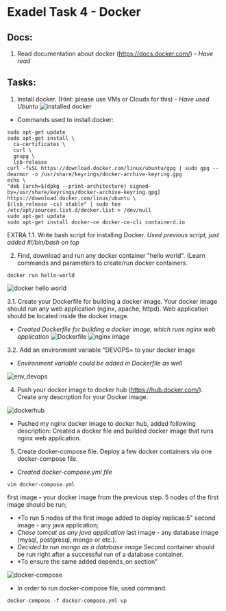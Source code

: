 # Exadel Task 4 - Docker

## Docs:
  1. Read documentation about docker (https://docs.docker.com/) - *Have read*

## Tasks:
  1. Install docker. (Hint: please use VMs or Clouds for this) - *Have used Ubuntu*
  ![installed docker](https://user-images.githubusercontent.com/85607071/157217243-378de675-9612-4023-b898-b58ae9b87749.png)

  - Commands used to install docker:
  ```
  sudo apt-get update
  sudo apt-get install \
    ca-certificates \
    curl \
    gnupg \
    lsb-release
  curl -fsSL https://download.docker.com/linux/ubuntu/gpg | sudo gpg --dearmor -o /usr/share/keyrings/docker-archive-keyring.gpg
  echo \
  "deb [arch=$(dpkg --print-architecture) signed-by=/usr/share/keyrings/docker-archive-keyring.gpg] https://download.docker.com/linux/ubuntu \
  $(lsb_release -cs) stable" | sudo tee /etc/apt/sources.list.d/docker.list > /dev/null
  sudo apt-get update
  sudo apt-get install docker-ce docker-ce-cli containerd.io
  ```

  EXTRA 1.1. Write bash script for installing Docker.
  *Used previous script, just added #!/bin/bash on top* 

  2. Find, download and run any docker container "hello world". (Learn commands and parameters to create/run docker containers. 
  ```
  docker run hello-world
  ```
  ![docker hello world](https://user-images.githubusercontent.com/85607071/157217294-f7f95f38-ebda-4c1d-988c-a4d830cd89e1.png)

  3.1. Create your Dockerfile for building a docker image. Your docker image should run any web application (nginx, apache, httpd). Web application should be located inside the docker image. 
  - *Created Dockerfile for building a docker image, which runs nginx web application*
  ![Dockerfile](https://user-images.githubusercontent.com/85607071/157212664-3e103ef5-cdbf-4f97-b238-52dcd4dabd13.png)
  ![nginx image](https://user-images.githubusercontent.com/85607071/157212822-103c41d2-f4e3-4625-874d-76e609db9b21.png)

  3.2. Add an environment variable "DEVOPS=<username> to your docker image 
  - *Environment variable could be added in Dockerfile as well*
  
  ![env_devops](https://user-images.githubusercontent.com/85607071/157212743-52c1306e-66b4-47a5-8772-a030eae58176.png)

  4. Push your docker image to docker hub (https://hub.docker.com/). Create any description for your Docker image. 
  
  ![dockerhub](https://user-images.githubusercontent.com/85607071/157212965-36daf907-a128-4e57-8b84-74c79e7ee09e.png)
  - Pushed my nginx docker image to docker hub, added following description: Created a docker file and builded docker image that runs nginx web application.
  
  5. Create docker-compose file. Deploy a few docker containers via one docker-compose file. 
  - *Created docker-compose.yml file*
  ```
  vim docker-compose.yml
  ```
  first image - your docker image from the previous step. 5 nodes of the first image should be run; 
  - *To run 5 nodes of the first image added to deploy replicas:5"
  second image - any java application; 
  - *Chose tomcat as any java application*
  last image - any database image (mysql, postgresql, mongo or etc.). 
  - *Decided to run mongo as a database image*
  Second container should be run right after a successful run of a database container. 
  - *To ensure the same added depends_on section"
  
  ![docker-compose](https://user-images.githubusercontent.com/85607071/157215449-c386cb09-3335-4312-b5ac-e910307a679f.png)
  
  - In order to run docker-compose file, used command:
  ```
  docker-compose -f docker-compose.yml up
  ```


 
